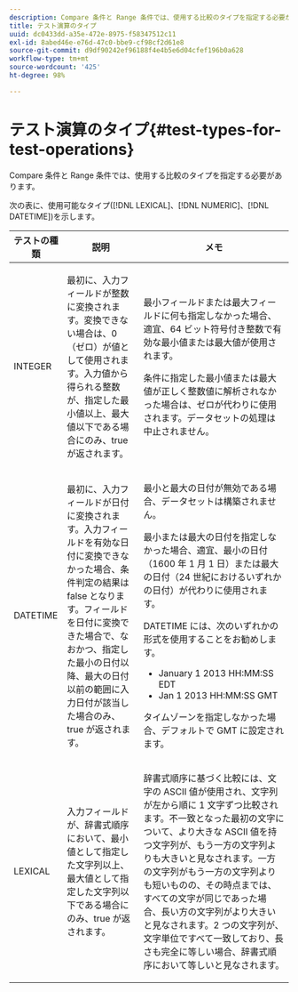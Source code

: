 ```yaml
---
description: Compare 条件と Range 条件では、使用する比較のタイプを指定する必要があります。
title: テスト演算のタイプ
uuid: dc0433dd-a35e-472e-8975-f58347512c11
exl-id: 8abed46e-e76d-47c0-bbe9-cf98cf2d61e8
source-git-commit: d9df90242ef96188f4e4b5e6d04cfef196b0a628
workflow-type: tm+mt
source-wordcount: '425'
ht-degree: 98%

---
```


# テスト演算のタイプ{#test-types-for-test-operations}

Compare 条件と Range 条件では、使用する比較のタイプを指定する必要があります。

次の表に、使用可能なタイプ([!DNL LEXICAL]、[!DNL NUMERIC]、[!DNL DATETIME])を示します。

<table id="table_1B3AD8BDF0414D0AB8EE0E6D1B53E2CE"> 
 <thead> 
  <tr> 
   <th colname="col1" class="entry"> テストの種類 </th> 
   <th colname="col2" class="entry"> 説明 </th> 
   <th colname="col3" class="entry"> メモ </th> 
  </tr> 
 </thead>
 <tbody> 
  <tr> 
   <td colname="col1"> <p><span class="wintitle"> INTEGER</span> </p> </td> 
   <td colname="col2"> <p>最初に、入力フィールドが整数に変換されます。変換できない場合は、0（ゼロ）が値として使用されます。入力値から得られる整数が、指定した最小値以上、最大値以下である場合にのみ、true が返されます。 </p> </td> 
   <td colname="col3"> <p>最小フィールドまたは最大フィールドに何も指定しなかった場合、適宜、64 ビット符号付き整数で有効な最小値または最大値が使用されます。 </p> <p> 条件に指定した最小値または最大値が正しく整数値に解析されなかった場合は、ゼロが代わりに使用されます。データセットの処理は中止されません。 </p> </td> 
  </tr> 
  <tr> 
   <td colname="col1"> <p><span class="wintitle"> DATETIME</span> </p> </td> 
   <td colname="col2"> <p>最初に、入力フィールドが日付に変換されます。入力フィールドを有効な日付に変換できなかった場合、条件判定の結果は false となります。フィールドを日付に変換できた場合で、なおかつ、指定した最小の日付以降、最大の日付以前の範囲に入力日付が該当した場合のみ、true が返されます。 </p> </td> 
   <td colname="col3"> <p>最小と最大の日付が無効である場合、データセットは構築されません。 </p> <p> 最小または最大の日付を指定しなかった場合、適宜、最小の日付（1600 年 1 月 1 日）または最大の日付（24 世紀におけるいずれかの日付）が代わりに使用されます。 </p> <p> <span class="wintitle">DATETIME</span> には、次のいずれかの形式を使用することをお勧めします。 </p> 
    <ul id="ul_44F469CC5D974382AF70D7B1975CF077"> 
     <li id="li_DB5FD4AFD6B34436ACD7C13282F64956"> January 1 2013 HH:MM:SS EDT </li> 
     <li id="li_307580C3F97D495BB16F1212DB38CE37"> Jan 1 2013 HH:MM:SS GMT </li> 
    </ul> <p> タイムゾーンを指定しなかった場合、デフォルトで GMT に設定されます。 </p> </td> 
  </tr> 
  <tr> 
   <td colname="col1"> <p><span class="wintitle"> LEXICAL</span> </p> </td> 
   <td colname="col2"> <p>入力フィールドが、辞書式順序において、最小値として指定した文字列以上、最大値として指定した文字列以下である場合にのみ、true が返されます。 </p> </td> 
   <td colname="col3"> <p>辞書式順序に基づく比較には、文字の ASCII 値が使用され、文字列が左から順に 1 文字ずつ比較されます。不一致となった最初の文字について、より大きな ASCII 値を持つ文字列が、もう一方の文字列よりも大きいと見なされます。一方の文字列がもう一方の文字列よりも短いものの、その時点までは、すべての文字が同じであった場合、長い方の文字列がより大きいと見なされます。2 つの文字列が、文字単位ですべて一致しており、長さも完全に等しい場合、辞書式順序において等しいと見なされます。 </p> </td> 
  </tr> 
 </tbody> 
</table>
